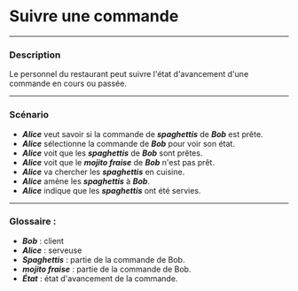 # Suivre une commande

---
### Description
Le personnel du restaurant peut suivre l'état d'avancement d'une commande en cours ou passée.

---

### Scénario
- ***Alice*** veut savoir si la commande de ***spaghettis*** de ***Bob*** est prête.
- ***Alice*** sélectionne la commande de ***Bob*** pour voir son état.
- ***Alice*** voit que les ***spaghettis*** de ***Bob*** sont prêtes.
- ***Alice*** voit que le ***mojito fraise*** de ***Bob*** n'est pas prêt.
- ***Alice*** va chercher les ***spaghettis*** en cuisine.
- ***Alice*** amène les ***spaghettis*** à ***Bob***.
- ***Alice*** indique que les ***spaghettis*** ont été servies.

---
### Glossaire :
- ***Bob*** : client
- ***Alice*** : serveuse
- ***Spaghettis*** : partie de la commande de Bob.
- ***mojito fraise*** : partie de la commande de Bob.
- ***État*** : état d'avancement de la commande.

